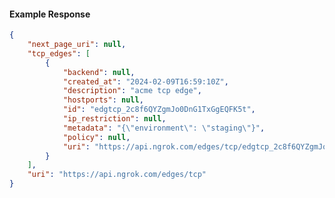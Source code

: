 <!-- Code generated for API Clients. DO NOT EDIT. -->

#### Example Response

```json
{
	"next_page_uri": null,
	"tcp_edges": [
		{
			"backend": null,
			"created_at": "2024-02-09T16:59:10Z",
			"description": "acme tcp edge",
			"hostports": null,
			"id": "edgtcp_2c8f6QYZgmJo0DnG1TxGgEQFK5t",
			"ip_restriction": null,
			"metadata": "{\"environment\": \"staging\"}",
			"policy": null,
			"uri": "https://api.ngrok.com/edges/tcp/edgtcp_2c8f6QYZgmJo0DnG1TxGgEQFK5t"
		}
	],
	"uri": "https://api.ngrok.com/edges/tcp"
}
```
